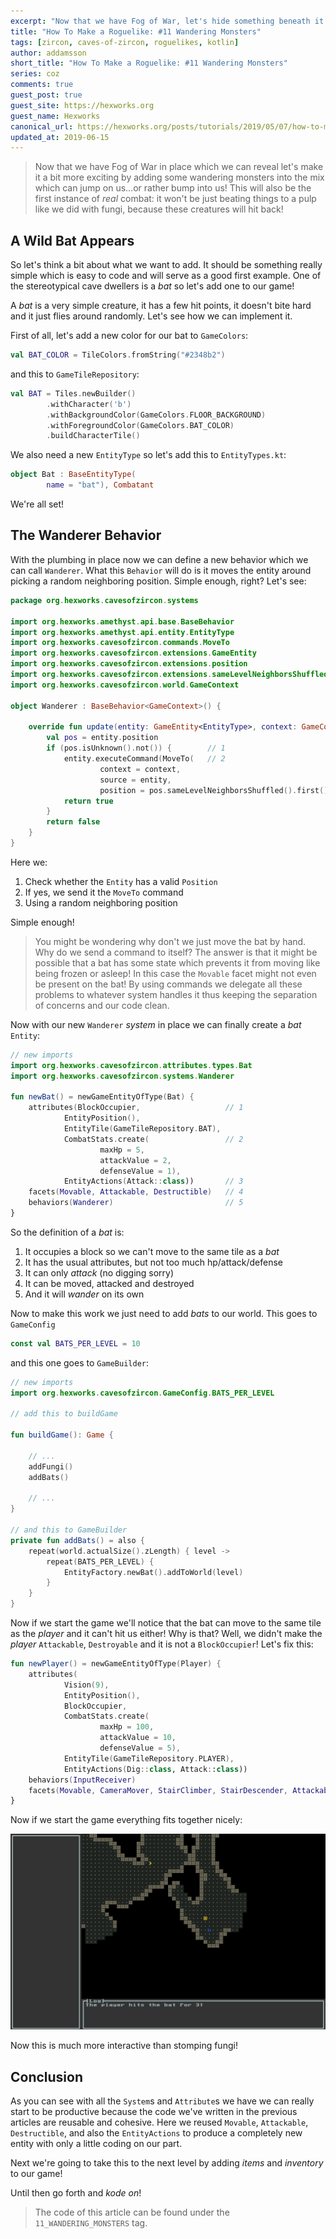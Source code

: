 ```yaml
---
excerpt: "Now that we have Fog of War, let's hide something beneath it: a wondering monster!"
title: "How To Make a Roguelike: #11 Wandering Monsters"
tags: [zircon, caves-of-zircon, roguelikes, kotlin]
author: addamsson
short_title: "How To Make a Roguelike: #11 Wandering Monsters"
series: coz
comments: true
guest_post: true
guest_site: https://hexworks.org
guest_name: Hexworks
canonical_url: https://hexworks.org/posts/tutorials/2019/05/07/how-to-make-a-roguelike-wandering-monsters.html 
updated_at: 2019-06-15
---
```


> Now that we have Fog of War in place which we can reveal let's make it a bit more exciting by
adding some wandering monsters into the mix which can jump on us...or rather bump into us! This
will also be the first instance of *real* combat: it won't be just beating things to a pulp
like we did with fungi, because these creatures will hit back!

## A Wild Bat Appears

So let's think a bit about what we want to add. It should be something really simple which is easy to
code and will serve as a good first example. One of the stereotypical cave dwellers is
a *bat* so let's add one to our game!

A *bat* is a very simple creature, it has a few hit points, it doesn't bite hard and it just flies
around randomly. Let's see how we can implement it.

First of all, let's add a new color for our bat to `GameColors`:

```kotlin
val BAT_COLOR = TileColors.fromString("#2348b2")
```

and this to `GameTileRepository`:

```kotlin
val BAT = Tiles.newBuilder()
        .withCharacter('b')
        .withBackgroundColor(GameColors.FLOOR_BACKGROUND)
        .withForegroundColor(GameColors.BAT_COLOR)
        .buildCharacterTile()
```

We also need a new `EntityType` so let's add this to `EntityTypes.kt`:

```kotlin
object Bat : BaseEntityType(
        name = "bat"), Combatant
```

We're all set!

## The Wanderer Behavior

With the plumbing in place now we can define a new behavior which we can call `Wanderer`. What this `Behavior` will
do is it moves the entity around picking a random neighboring position. Simple enough, right? Let's see:

```kotlin
package org.hexworks.cavesofzircon.systems

import org.hexworks.amethyst.api.base.BaseBehavior
import org.hexworks.amethyst.api.entity.EntityType
import org.hexworks.cavesofzircon.commands.MoveTo
import org.hexworks.cavesofzircon.extensions.GameEntity
import org.hexworks.cavesofzircon.extensions.position
import org.hexworks.cavesofzircon.extensions.sameLevelNeighborsShuffled
import org.hexworks.cavesofzircon.world.GameContext

object Wanderer : BaseBehavior<GameContext>() {

    override fun update(entity: GameEntity<EntityType>, context: GameContext): Boolean {
        val pos = entity.position
        if (pos.isUnknown().not()) {        // 1
            entity.executeCommand(MoveTo(   // 2
                    context = context,
                    source = entity,
                    position = pos.sameLevelNeighborsShuffled().first()))   // 3
            return true
        }
        return false
    }
}
```

Here we:

1. Check whether the `Entity` has a valid `Position`
2. If yes, we send it the `MoveTo` command
3. Using a random neighboring position

Simple enough!

> You might be wondering why don't we just move the bat by hand. Why do we send a command to itself?
The answer is that it might be possible that a bat has some state which prevents it from moving like
being frozen or asleep! In this case the `Movable` facet might not even be present on the bat! By
using commands we delegate all these problems to whatever system handles it thus keeping the separation
of concerns and our code clean.

Now with our new `Wanderer` *system* in place we can finally create a *bat* `Entity`:

```kotlin
// new imports
import org.hexworks.cavesofzircon.attributes.types.Bat
import org.hexworks.cavesofzircon.systems.Wanderer

fun newBat() = newGameEntityOfType(Bat) {
    attributes(BlockOccupier,                   // 1
            EntityPosition(),
            EntityTile(GameTileRepository.BAT),
            CombatStats.create(                 // 2
                    maxHp = 5,
                    attackValue = 2,
                    defenseValue = 1),
            EntityActions(Attack::class))       // 3
    facets(Movable, Attackable, Destructible)   // 4
    behaviors(Wanderer)                         // 5
}
```

So the definition of a *bat* is:

1. It occupies a block so we can't move to the same tile as a *bat*
2. It has the usual attributes, but not too much hp/attack/defense
3. It can only *attack* (no digging sorry)
4. It can be moved, attacked and destroyed
5. And it will *wander* on its own

Now to make this work we just need to add *bats* to our world. This goes to `GameConfig`

```kotlin
const val BATS_PER_LEVEL = 10
```

and this one goes to `GameBuilder`:

```kotlin
// new imports
import org.hexworks.cavesofzircon.GameConfig.BATS_PER_LEVEL

// add this to buildGame

fun buildGame(): Game {

    // ...
    addFungi()
    addBats()

    // ...
}

// and this to GameBuilder
private fun addBats() = also {
    repeat(world.actualSize().zLength) { level ->
        repeat(BATS_PER_LEVEL) {
            EntityFactory.newBat().addToWorld(level)
        }
    }
}
```

Now if we start the game we'll notice that the bat can move to the same tile as the *player* and it can't hit us either!
Why is that? Well, we didn't make the *player* `Attackable`, `Destroyable` and it is not a `BlockOccupier`! Let's fix this:

```kotlin
fun newPlayer() = newGameEntityOfType(Player) {
    attributes(
            Vision(9),
            EntityPosition(),
            BlockOccupier,
            CombatStats.create(
                    maxHp = 100,
                    attackValue = 10,
                    defenseValue = 5),
            EntityTile(GameTileRepository.PLAYER),
            EntityActions(Dig::class, Attack::class))
    behaviors(InputReceiver)
    facets(Movable, CameraMover, StairClimber, StairDescender, Attackable, Destructible)
}
```

Now if we start the game everything fits together nicely:

![Killing Bats](/assets/img/killing_bats.gif)

Now this is much more interactive than stomping fungi!

## Conclusion

As you can see with all the `System`s and `Attribute`s we have we can really start to be productive because the
code we've written in the previous articles are reusable and cohesive. Here we reused `Movable`, `Attackable`,
`Destructible`, and also the `EntityActions` to produce a completely new entity with only a little coding on
our part.

Next we're going to take this to the next level by adding *items* and *inventory* to our game!

Until then go forth and *kode on*!
 
> The code of this article can be found under the `11_WANDERING_MONSTERS` tag.
